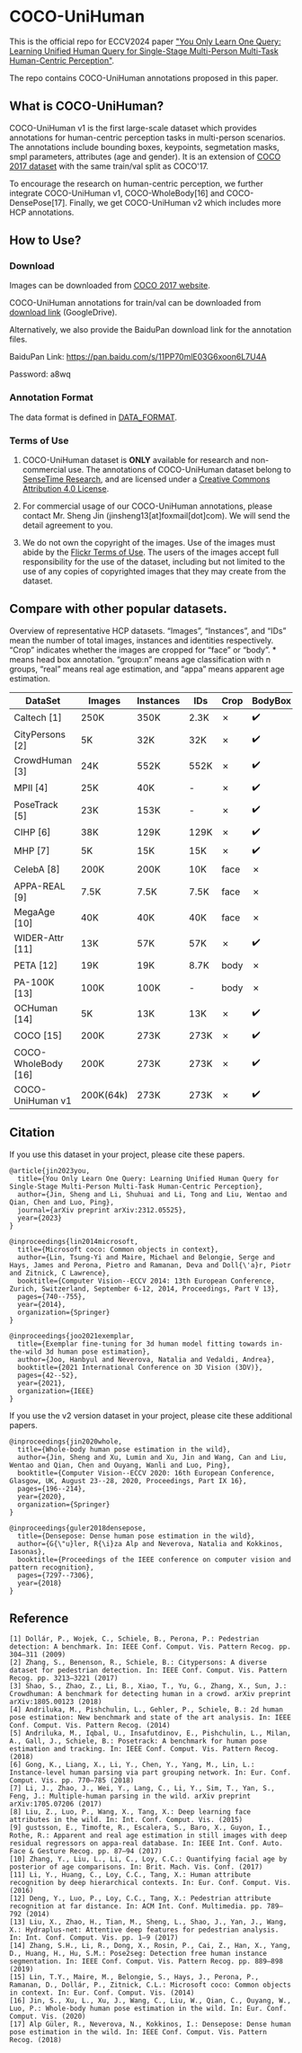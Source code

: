 # COCO-UniHuman

This is the official repo for ECCV2024 paper ["You Only Learn One Query: Learning Unified Human Query for Single-Stage Multi-Person Multi-Task Human-Centric Perception"](https://arxiv.org/abs/2312.05525). 

The repo contains COCO-UniHuman annotations proposed in this paper. 

## What is COCO-UniHuman? 

COCO-UniHuman v1 is the first large-scale dataset which provides annotations for human-centric perception tasks in multi-person scenarios. 
The annotations include bounding boxes, keypoints, segmetation masks, smpl parameters, attributes (age and gender).
It is an extension of [COCO 2017 dataset](https://cocodataset.org/#keypoints-2017) with the same train/val split as COCO'17.

To encourage the research on human-centric perception, we further integrate COCO-UniHuman v1, COCO-WholeBody[16] and COCO-DensePose[17]. 
Finally, we get COCO-UniHuman v2 which includes more HCP annotations.

## How to Use?

### Download
Images can be downloaded from [COCO 2017 website](https://cocodataset.org/#keypoints-2017).

COCO-UniHuman annotations for train/val can be downloaded from [download link](https://drive.google.com/drive/folders/1PIPYHRuV_TnERQkOdz4aijBZL_ir_zKT) (GoogleDrive).

Alternatively, we also provide the BaiduPan download link for the annotation files.

BaiduPan Link: https://pan.baidu.com/s/11PP70mlE03G6xoon6L7U4A    

Password: a8wq


### Annotation Format
The data format is defined in [DATA_FORMAT](data_format.md).


### Terms of Use

1. COCO-UniHuman dataset is **ONLY** available for research and non-commercial use. The annotations of COCO-UniHuman dataset belong to [SenseTime Research](https://www.sensetime.com), and are licensed under a [Creative Commons Attribution 4.0 License](https://creativecommons.org/licenses/by-nc/4.0/legalcode).

2. For commercial usage of our COCO-UniHuman annotations, please contact Mr. Sheng Jin (jinsheng13[at]foxmail[dot]com). We will send the detail agreement to you.

3. We do not own the copyright of the images. Use of the images must abide by the [Flickr Terms of Use](https://www.flickr.com/creativecommons/). The users of the images accept full responsibility for the use of the dataset, including but not limited to the use of any copies of copyrighted images that they may create from the dataset.

## Compare with other popular datasets.

Overview of representative HCP datasets. “Images”, “Instances”, and “IDs” mean the number of total images, instances and identities respectively. 
“Crop” indicates whether the images are cropped for “face” or “body”. * means head box annotation. “group:n” means age classification with n groups, “real” means real age estimation, 
and “appa” means apparent age estimation.

| DataSet             | Images    | Instances | IDs  | Crop | BodyBox | FaceBox | BodyKpt | BodyMask | Gender | Age         | Mesh |
|---------------------|-----------|-----------|------|------|---------|---------|---------|----------|--------|-------------|------|
| Caltech [1]         | 250K      | 350K      | 2.3K | ✗    | ✔️      | ✗       | ✗       | ✗        | ✗      | ✗           | ✗    | 
| CityPersons [2]     | 5K        | 32K       | 32K  | ✗    | ✔️      | ✗       | ✗       | ✗        | ✗      | ✗           | ✗    |                  
| CrowdHuman [3]      | 24K       | 552K      | 552K | ✗    | ✔️      | *       | ✗       | ✗        | ✗      | ✗           | ✗    |              
| MPII [4]            | 25K       | 40K       | -    | ✗    | ✔️      | *       | ✔️      | ✗        | ✗      | ✗           | ✗    |                
| PoseTrack [5]       | 23K       | 153K      | -    | ✗    | ✔️      | ️ *     | ✔️️     | ✗        | ✗      | ✗           | ✗    |               
| CIHP [6]            | 38K       | 129K      | 129K | ✗    | ✔️      | ️ ✗     | ✗       | ✔️       | ️ ✗    | ✗           | ✗    |             
| MHP [7]             | 5K        | 15K       | 15K  | ✗    | ✔️      | ✗       | ✗       | ✔️       | ✗      | ✗           | ✗    |              
| CelebA [8]          | 200K      | 200K      | 10K  | face | ✗       | ✗       | ✗       | ✗        | ✔️     | group:4     | ✗    |
| APPA-REAL [9]       | 7.5K      | 7.5K      | 7.5K | face | ✗       | ✗       | ✗       | ✗        | ✔️     | appa & real | ✗    | 
| MegaAge [10]        | 40K       | 40K       | 40K  | face | ✗       | ✗       | ✗       | ✗        | ✔️     | real        | ✗    |   
| WIDER-Attr [11]     | 13K       | 57K       | 57K  | ✗    | ✔️      | ✗       | ✗       | ✗        | ✔️     | group:6     | ✗    |    
| PETA [12]           | 19K       | 19K       | 8.7K | body | ✗       | ✗       | ✗       | ✗        | ✔️     | group:4     | ✗    |     
| PA-100K [13]        | 100K      | 100K      | -    | body | ✗       | ✗       | ✗       | ✗        | ✔️     | group:3     | ✗    |       
| OCHuman [14]        | 5K        | 13K       | 13K  | ✗    | ✔️      | ✗       | ✔️      | ✔️       | ✗      | ✗           | ✗    |             
| COCO [15]           | 200K      | 273K      | 273K | ✗    | ✔️      | ✗       | ✔️      | ✔️       | ✗      | ✗           | ✗    |            
| COCO-WholeBody [16] | 200K      | 273K      | 273K | ✗    | ✔️      | ✔️      | ✔️      | ✗        | ✗      | ✗           | ✗    |            
| COCO-UniHuman v1    | 200K(64k) | 273K      | 273K | ✗    | ✔️      | ✔️      | ✔️      | ✔️       | ✔️     | appa        | ✔️   |      

## Citation

If you use this dataset in your project, please cite these papers.

```
@article{jin2023you,
  title={You Only Learn One Query: Learning Unified Human Query for Single-Stage Multi-Person Multi-Task Human-Centric Perception},
  author={Jin, Sheng and Li, Shuhuai and Li, Tong and Liu, Wentao and Qian, Chen and Luo, Ping},
  journal={arXiv preprint arXiv:2312.05525},
  year={2023}
}

@inproceedings{lin2014microsoft,
  title={Microsoft coco: Common objects in context},
  author={Lin, Tsung-Yi and Maire, Michael and Belongie, Serge and Hays, James and Perona, Pietro and Ramanan, Deva and Doll{\'a}r, Piotr and Zitnick, C Lawrence},
  booktitle={Computer Vision--ECCV 2014: 13th European Conference, Zurich, Switzerland, September 6-12, 2014, Proceedings, Part V 13},
  pages={740--755},
  year={2014},
  organization={Springer}
}

@inproceedings{joo2021exemplar,
  title={Exemplar fine-tuning for 3d human model fitting towards in-the-wild 3d human pose estimation},
  author={Joo, Hanbyul and Neverova, Natalia and Vedaldi, Andrea},
  booktitle={2021 International Conference on 3D Vision (3DV)},
  pages={42--52},
  year={2021},
  organization={IEEE}
}
```
If you use the v2 version dataset in your project, please cite these additional papers.
```
@inproceedings{jin2020whole,
  title={Whole-body human pose estimation in the wild},
  author={Jin, Sheng and Xu, Lumin and Xu, Jin and Wang, Can and Liu, Wentao and Qian, Chen and Ouyang, Wanli and Luo, Ping},
  booktitle={Computer Vision--ECCV 2020: 16th European Conference, Glasgow, UK, August 23--28, 2020, Proceedings, Part IX 16},
  pages={196--214},
  year={2020},
  organization={Springer}
}

@inproceedings{guler2018densepose,
  title={Densepose: Dense human pose estimation in the wild},
  author={G{\"u}ler, R{\i}za Alp and Neverova, Natalia and Kokkinos, Iasonas},
  booktitle={Proceedings of the IEEE conference on computer vision and pattern recognition},
  pages={7297--7306},
  year={2018}
}

```

## Reference

```
[1] Dollár, P., Wojek, C., Schiele, B., Perona, P.: Pedestrian detection: A benchmark. In: IEEE Conf. Comput. Vis. Pattern Recog. pp. 304–311 (2009)
[2] Zhang, S., Benenson, R., Schiele, B.: Citypersons: A diverse dataset for pedestrian detection. In: IEEE Conf. Comput. Vis. Pattern Recog. pp. 3213–3221 (2017)
[3] Shao, S., Zhao, Z., Li, B., Xiao, T., Yu, G., Zhang, X., Sun, J.: Crowdhuman: A benchmark for detecting human in a crowd. arXiv preprint arXiv:1805.00123 (2018)
[4] Andriluka, M., Pishchulin, L., Gehler, P., Schiele, B.: 2d human pose estimation: New benchmark and state of the art analysis. In: IEEE Conf. Comput. Vis. Pattern Recog. (2014)
[5] Andriluka, M., Iqbal, U., Insafutdinov, E., Pishchulin, L., Milan, A., Gall, J., Schiele, B.: Posetrack: A benchmark for human pose estimation and tracking. In: IEEE Conf. Comput. Vis. Pattern Recog. (2018)
[6] Gong, K., Liang, X., Li, Y., Chen, Y., Yang, M., Lin, L.: Instance-level human parsing via part grouping network. In: Eur. Conf. Comput. Vis. pp. 770–785 (2018)
[7] Li, J., Zhao, J., Wei, Y., Lang, C., Li, Y., Sim, T., Yan, S., Feng, J.: Multiple-human parsing in the wild. arXiv preprint arXiv:1705.07206 (2017)
[8] Liu, Z., Luo, P., Wang, X., Tang, X.: Deep learning face attributes in the wild. In: Int. Conf. Comput. Vis. (2015)
[9] gustsson, E., Timofte, R., Escalera, S., Baro, X., Guyon, I., Rothe, R.: Apparent and real age estimation in still images with deep residual regressors on appa-real database. In: IEEE Int. Conf. Auto. Face & Gesture Recog. pp. 87–94 (2017)
[10] Zhang, Y., Liu, L., Li, C., Loy, C.C.: Quantifying facial age by posterior of age comparisons. In: Brit. Mach. Vis. Conf. (2017)
[11] Li, Y., Huang, C., Loy, C.C., Tang, X.: Human attribute recognition by deep hierarchical contexts. In: Eur. Conf. Comput. Vis. (2016)
[12] Deng, Y., Luo, P., Loy, C.C., Tang, X.: Pedestrian attribute recognition at far distance. In: ACM Int. Conf. Multimedia. pp. 789–792 (2014)
[13] Liu, X., Zhao, H., Tian, M., Sheng, L., Shao, J., Yan, J., Wang, X.: Hydraplus-net: Attentive deep features for pedestrian analysis. In: Int. Conf. Comput. Vis. pp. 1–9 (2017)
[14] Zhang, S.H., Li, R., Dong, X., Rosin, P., Cai, Z., Han, X., Yang, D., Huang, H., Hu, S.M.: Pose2seg: Detection free human instance segmentation. In: IEEE Conf. Comput. Vis. Pattern Recog. pp. 889–898 (2019)
[15] Lin, T.Y., Maire, M., Belongie, S., Hays, J., Perona, P., Ramanan, D., Dollár, P., Zitnick, C.L.: Microsoft coco: Common objects in context. In: Eur. Conf. Comput. Vis. (2014)
[16] Jin, S., Xu, L., Xu, J., Wang, C., Liu, W., Qian, C., Ouyang, W., Luo, P.: Whole-body human pose estimation in the wild. In: Eur. Conf. Comput. Vis. (2020)
[17] Alp Güler, R., Neverova, N., Kokkinos, I.: Densepose: Dense human pose estimation in the wild. In: IEEE Conf. Comput. Vis. Pattern Recog. (2018)
```
